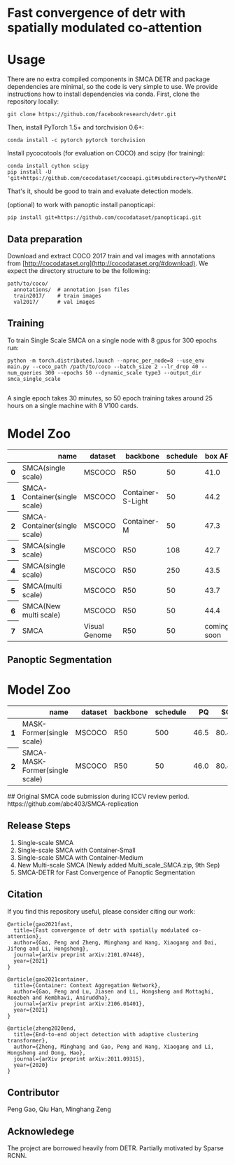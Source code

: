 # Fast convergence of detr with spatially modulated co-attention


# Usage
There are no extra compiled components in SMCA DETR and package dependencies are minimal,
so the code is very simple to use. We provide instructions how to install dependencies via conda.
First, clone the repository locally:
```
git clone https://github.com/facebookresearch/detr.git
```
Then, install PyTorch 1.5+ and torchvision 0.6+:
```
conda install -c pytorch pytorch torchvision
```
Install pycocotools (for evaluation on COCO) and scipy (for training):
```
conda install cython scipy
pip install -U 'git+https://github.com/cocodataset/cocoapi.git#subdirectory=PythonAPI'
```
That's it, should be good to train and evaluate detection models.

(optional) to work with panoptic install panopticapi:
```
pip install git+https://github.com/cocodataset/panopticapi.git
```

## Data preparation

Download and extract COCO 2017 train and val images with annotations from
[http://cocodataset.org](http://cocodataset.org/#download).
We expect the directory structure to be the following:
```
path/to/coco/
  annotations/  # annotation json files
  train2017/    # train images
  val2017/      # val images
```

## Training
To train Single Scale SMCA on a single node with 8 gpus for 300 epochs run:
```
python -m torch.distributed.launch --nproc_per_node=8 --use_env main.py --coco_path /path/to/coco --batch_size 2 --lr_drop 40 --num_queries 300 --epochs 50 --dynamic_scale type3 --output_dir smca_single_scale


```
A single epoch takes 30 minutes, so 50 epoch training
takes around 25 hours on a single machine with 8 V100 cards.




# Model Zoo
<table>
  <thead>
    <tr style="text-align: right;">
      <th></th>
      <th>name</th>
      <th>dataset</th>
      <th>backbone</th>
      <th>schedule</th>
      <th>box AP</th>
    </tr>
  </thead>
  <tbody>
    <tr>
      <th>0</th>
      <td>SMCA(single scale)</td>
      <td>MSCOCO</td>
      <td>R50</td>
      <td>50</td>
      <td>41.0</td>
    </tr>
    <tr>
      <th>1</th>
      <td>SMCA-Container(single scale)</td>
      <td>MSCOCO</td>
      <td>Container-S-Light</td>
      <td>50</td>
      <td>44.2</td>
    </tr>
     <tr>
      <th>2</th>
      <td>SMCA-Container(single scale)</td>
       <td>MSCOCO</td>
      <td>Container-M</td>
      <td>50</td>
      <td> 47.3 </td>
    </tr>
    <tr>
      <th>3</th>
      <td>SMCA(single scale)</td>
      <td>MSCOCO</td>
      <td>R50</td>
      <td>108</td>
      <td>42.7</td>
    </tr>
    <tr>
      <th>4</th>
      <td>SMCA(single scale)</td>
      <td>MSCOCO</td>
      <td>R50</td>
      <td>250</td>
      <td>43.5</td>
    </tr>
    <tr>
      <th>5</th>
      <td>SMCA(multi scale)</td>
      <td>MSCOCO</td>
      <td>R50</td>
      <td>50</td>
      <td>43.7</td>
    </tr>
    <tr>
      <th>6</th>
      <td>SMCA(New multi scale)</td>
      <td>MSCOCO</td>
      <td>R50</td>
      <td>50</td>
      <td>44.4</td>
    </tr>
    <tr>
      <th>7</th>
      <td>SMCA</td>
      <td>Visual Genome</td>
      <td>R50</td>
      <td>50</td>
      <td>coming soon</td>
    </tr>
  </tbody>
</table>


## Panoptic Segmentation
# Model Zoo
<table>
  <thead>
    <tr style="text-align: right;">
      <th></th>
      <th>name</th>
      <th>dataset</th>
      <th>backbone</th>
      <th>schedule</th>
      <th>PQ</th>
      <th>SQ</th>
      <th>RQ</th>
    </tr>
  </thead>
  <tbody>
    <tr>
      <th>1</th>
      <td>MASK-Former(single scale)</td>
      <td>MSCOCO</td>
      <td>R50</td>
      <td>500</td>
      <td>46.5</td>
      <td>80.4</td>
      <td>56.8</td>
    </tr>
     <tr>
      <th>2</th>
      <td>SMCA-MASK-Former(single scale)</td>
       <td>MSCOCO</td>
      <td>R50</td>
      <td>50</td>
      <td>46.0</td>
      <td>80.4</td>
      <td>56.0</td>
    </tr>
  </tbody>
</table>
## Original SMCA code submission during ICCV review period. 
https://github.com/abc403/SMCA-replication


## Release Steps
1. Single-scale SMCA 
2. Single-scale SMCA with Container-Small
3. Single-scale SMCA with Container-Medium
4. New Multi-scale SMCA    (Newly added Multi_scale_SMCA.zip, 9th Sep)
5. SMCA-DETR for Fast Convergence of Panoptic Segmentation 


## Citation
If you find this repository useful, please consider citing our work:
```
@article{gao2021fast,
  title={Fast convergence of detr with spatially modulated co-attention},
  author={Gao, Peng and Zheng, Minghang and Wang, Xiaogang and Dai, Jifeng and Li, Hongsheng},
  journal={arXiv preprint arXiv:2101.07448},
  year={2021}
}
```
```
@article{gao2021container,
  title={Container: Context Aggregation Network},
  author={Gao, Peng and Lu, Jiasen and Li, Hongsheng and Mottaghi, Roozbeh and Kembhavi, Aniruddha},
  journal={arXiv preprint arXiv:2106.01401},
  year={2021}
}
```

```
@article{zheng2020end,
  title={End-to-end object detection with adaptive clustering transformer},
  author={Zheng, Minghang and Gao, Peng and Wang, Xiaogang and Li, Hongsheng and Dong, Hao},
  journal={arXiv preprint arXiv:2011.09315},
  year={2020}
}
```

## Contributor
Peng Gao, Qiu Han, Minghang Zeng

## Acknowledege
The project are borrowed heavily from DETR. Partially motivated by Sparse RCNN.
